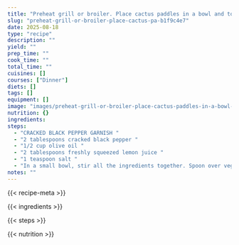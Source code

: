```yaml
---
title: "Preheat grill or broiler. Place cactus paddles in a bowl and toss with 1/4 cup of the olive oil and 1/2 teaspoon of the salt. Grill or broil the paddles until grill marks appear on each side, or they turn dark green with black patches, about 3 to 5 minutes. Set aside to cool to room temperature. Cover and chill 2 to 4 hours or overnight. Cut cactus into 1/2-inch pieces. In a large bowl, combine the cactus, tomatoes, onions, chiles, cilantro and cheese with the remaining 1/2 cup oil, the vinegar, the remaining 1 teaspoon salt and pepper. Toss well. Serve on plates lined with lettuce leaves, and garnish with avocado slices sprinkled with cracked pepper garnish."
slug: "preheat-grill-or-broiler-place-cactus-pa-b1f9c4e7"
date: 2025-08-18
type: "recipe"
description: ""
yield: ""
prep_time: ""
cook_time: ""
total_time: ""
cuisines: []
courses: ["Dinner"]
diets: []
tags: []
equipment: []
image: "images/preheat-grill-or-broiler-place-cactus-paddles-in-a-bowl-and/hero.jpg"
nutrition: {}
ingredients:
steps:
  - "CRACKED BLACK PEPPER GARNISH "
  - "2 tablespoons cracked black pepper "
  - "1/2 cup olive oil "
  - "2 tablespoons freshly squeezed lemon juice "
  - "1 teaspoon salt "
  - "In a small bowl, stir all the ingredients together. Spoon over vegetables or drizzle lightly over dressed salads as a garnish."
notes: ""
---
```

{{< recipe-meta >}}

{{< ingredients >}}

{{< steps >}}

{{< nutrition >}}
